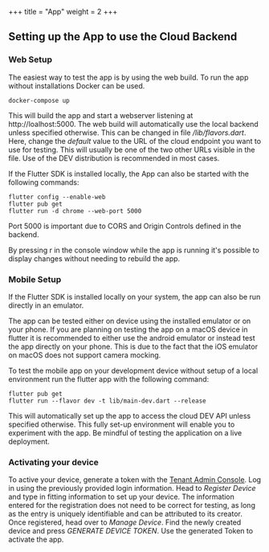 +++
title = "App"
weight = 2
+++

## Setting up the App to use the Cloud Backend

### Web Setup

The easiest way to test the app is by using the web build. To run the app without installations Docker can be used.

```
docker-compose up
```

This will build the app and start a webserver listening at http://loalhost:5000. The web build will automatically use the local backend unless specified otherwise. This can be changed in file */lib/flavors.dart*. Here, change the *default* value to the URL of the cloud endpoint you want to use for testing. This will usually be one of the two other URLs visible in the file. Use of the DEV distribution is recommended in most cases.

If the Flutter SDK is installed locally, the App can also be started with the following commands:

```
flutter config --enable-web
flutter pub get
flutter run -d chrome --web-port 5000
```

Port 5000 is important due to CORS and Origin Controls defined in the backend.

By pressing r in the console window while the app is running it's possible to display changes without needing to rebuild the app.

### Mobile Setup

If the Flutter SDK is installed locally on your system, the app can also be run directly in an emulator.

The app can be tested either on device using the installed emulator or on your phone. If you are planning on testing the app on a macOS device in flutter it is recommended to either use the android emulator or instead test the app directly on your phone. This is due to the fact that the iOS emulator on macOS does not support camera mocking.

To test the mobile app on your development device without setup of a local environment run the flutter app with the following command:

```
flutter pub get
flutter run --flavor dev -t lib/main-dev.dart --release
```

This will automatically set up the app to access the cloud DEV API unless specified otherwise. This fully set-up environment will enable you to experiment with the app. Be mindful of testing the application on a live deployment.

### Activating your device

To active your device, generate a token with the [Tenant Admin Console](https://admin.dev.katapp.org/login). Log in using the previously provided login information. Head to *Register Device* and type in fitting information to set up your device. The information entered for the registration does not need to be correct for testing, as long as the entry is uniquely identifiable and can be attributed to its creator. Once registered, head over to *Manage Device*. Find the newly created device and press *GENERATE DEVICE TOKEN*. Use the generated Token to activate the app.